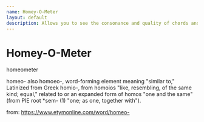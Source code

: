 ```yaml
---
name: Homey-O-Meter
layout: default
description: Allows you to see the consonance and quality of chords and scales so that you can explore ideas while making music.
---
```

# Homey-O-Meter

homeometer 

homeo-
also homoeo-, word-forming element meaning "similar to," Latinized from Greek homio-, from homoios "like, resembling, of the same kind; equal," related to or an expanded form of homos "one and the same" (from PIE root *sem- (1) "one; as one, together with").

from: https://www.etymonline.com/word/homeo-
